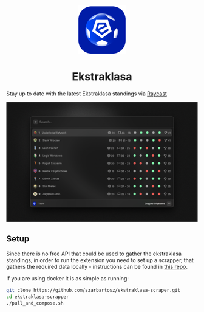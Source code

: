 <div align="center">
  <img src="assets/ekstraklasa-logo.png" height="128">
  <h1>Ekstraklasa</h1>
</div>

Stay up to date with the latest Ekstraklasa standings via [Raycast](https://raycast.com/)

![Demo](./metadata/ekstraklasa-1.png)

## Setup

Since there is no free API that could be used to gather the ekstraklasa standings, in order to run the extension you need to set up a scrapper, that gathers the required data locally - instructions can be found in [this repo](https://github.com/szarbartosz/ekstraklasa-scraper).

If you are using docker it is as simple as running:

```bash
git clone https://github.com/szarbartosz/ekstraklasa-scraper.git
cd ekstraklasa-scrapper
./pull_and_compose.sh
```
